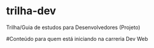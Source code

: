 # trilha-dev
Trilha/Guia de estudos para Desenvolvedores (Projeto)

#Conteúdo para quem está iniciando na carreria Dev Web